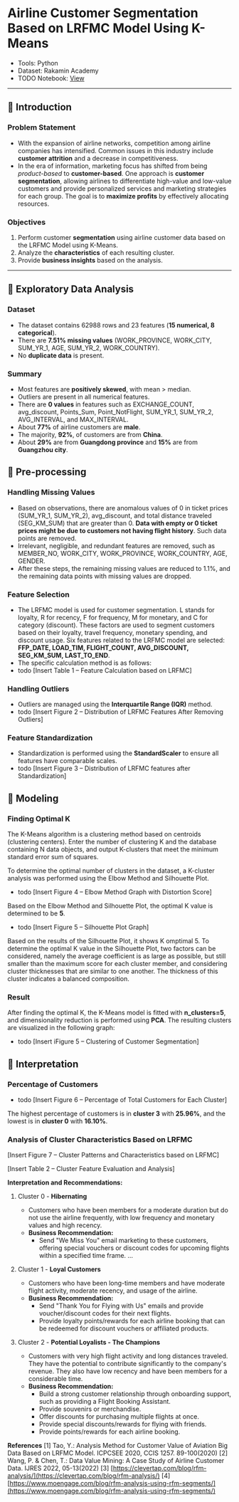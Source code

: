 # **Airline Customer Segmentation Based on LRFMC Model Using K-Means**
- Tools: Python
- Dataset: Rakamin Academy
- TODO Notebook: [View](https://github.com/faizns/Airline-Customer-Segmentation-LRFMC-Model-using-KMeans/blob/4655776d6d4c07363ad286a7bc065a85f3b7a55f/Airline-Customer-Segmentation-LRFMC-Model-using-KMeans.ipynb)

---

## 📂 **Introduction**
### Problem Statement
- With the expansion of airline networks, competition among airline companies has intensified. Common issues in this industry include **customer attrition** and a decrease in competitiveness.
- In the era of information, marketing focus has shifted from being *product-based* to **customer-based**. One approach is **customer segmentation**, allowing airlines to differentiate high-value and low-value customers and provide personalized services and marketing strategies for each group. The goal is to **maximize profits** by effectively allocating resources.

### Objectives
1. Perform customer **segmentation** using airline customer data based on the LRFMC Model using K-Means.
2. Analyze the **characteristics** of each resulting cluster.
3. Provide **business insights** based on the analysis.

---

## 📂 **Exploratory Data Analysis**
### Dataset
- The dataset contains 62988 rows and 23 features (**15 numerical, 8 categorical**).
- There are **7.51% missing values** (WORK_PROVINCE, WORK_CITY, SUM_YR_1, AGE, SUM_YR_2, WORK_COUNTRY).
- No **duplicate data** is present.

### Summary
- Most features are **positively skewed**, with mean > median.
- Outliers are present in all numerical features.
- There are **0 values** in features such as EXCHANGE_COUNT, avg_discount, Points_Sum, Point_NotFlight, SUM_YR_1, SUM_YR_2, AVG_INTERVAL, and MAX_INTERVAL.
- About **77%** of airline customers are **male**.
- The majority, **92%**, of customers are from **China**.
- About **29%** are from **Guangdong province** and **15%** are from **Guangzhou city**.

## 📂 **Pre-processing**
### Handling Missing Values
- Based on observations, there are anomalous values of 0 in ticket prices (SUM_YR_1, SUM_YR_2), avg_discount, and total distance traveled (SEG_KM_SUM) that are greater than 0. **Data with empty or 0 ticket prices might be due to customers not having flight history**. Such data points are removed.
- Irrelevant, negligible, and redundant features are removed, such as MEMBER_NO, WORK_CITY, WORK_PROVINCE, WORK_COUNTRY, AGE, GENDER.
- After these steps, the remaining missing values are reduced to 1.1%, and the remaining data points with missing values are dropped.

### Feature Selection
- The LRFMC model is used for customer segmentation. L stands for loyalty, R for recency, F for frequency, M for monetary, and C for category (discount). These factors are used to segment customers based on their loyalty, travel frequency, monetary spending, and discount usage. Six features related to the LRFMC model are selected: **FFP_DATE, LOAD_TIM, FLIGHT_COUNT, AVG_DISCOUNT, SEG_KM_SUM, LAST_TO_END**.
- The specific calculation method is as follows:
- todo [Insert Table 1 – Feature Calculation based on LRFMC]


### Handling Outliers
- Outliers are managed using the **Interquartile Range (IQR)** method.
- todo [Insert Figure 2 – Distribution of LRFMC Features After Removing Outliers]

### Feature Standardization
- Standardization is performed using the **StandardScaler** to ensure all features have comparable scales.
- todo [Insert Figure 3 – Distribution of LRFMC features after Standardization]

## 📂 **Modeling**

### Finding Optimal K
The K-Means algorithm is a clustering method based on centroids (clustering centers). Enter the number of clustering K and the database containing N data objects, and output K-clusters that meet the minimum standard error sum of squares.

To determine the optimal number of clusters in the dataset, a K-cluster analysis was performed using the Elbow Method and Silhouette Plot.

- todo [Insert Figure 4 – Elbow Method Graph with Distortion Score]

Based on the Elbow Method and Silhouette Plot, the optimal K value is determined to be **5**.

- todo [Insert Figure 5 – Silhouette Plot Graph]

Based on the results of the Silhouette Plot, it shows K omptimal 5. To determine the optimal K value in the Silhouette Plot, two factors can be considered, namely the average coefficient is as large as possible, but still smaller than the maximum score for each cluster member, and considering cluster thicknesses that are similar to one another. The thickness of this cluster indicates a balanced composition.

### Result
After finding the optimal K, the K-Means model is fitted with **n_clusters=5**, and dimensionality reduction is performed using **PCA**. The resulting clusters are visualized in the following graph:

- todo [Insert iFigure 5 – Clustering of Customer Segmentation]


## 📂 **Interpretation**
### Percentage of Customers
- todo [Insert Figure 6 – Percentage of Total Customers for Each Cluster]

The highest percentage of customers is in **cluster 3** with **25.96%**, and the lowest is in **cluster 0** with **16.10%**.

### Analysis of Cluster Characteristics Based on LRFMC
[Insert Figure 7 – Cluster Patterns and Characteristics based on LRFMC]

[Insert Table 2 – Cluster Feature Evaluation and Analysis]

**Interpretation and Recommendations:**
1. Cluster 0 - **Hibernating**
    - Customers who have been members for a moderate duration but do not use the airline frequently, with low frequency and monetary values and high recency.
    - **Business Recommendation:**
         - Send "We Miss You" email marketing to these customers, offering special vouchers or discount codes for upcoming flights within a specified time frame.
...

2. Cluster 1 - **Loyal Customers**
    - Customers who have been long-time members and have moderate flight activity, moderate recency, and usage of the airline.
    - **Business Recommendation:**
         - Send "Thank You for Flying with Us" emails and provide voucher/discount codes for their next flights.
         - Provide loyalty points/rewards for each airline booking that can be redeemed for discount vouchers or affiliated products.

3. Cluster 2 - **Potential Loyalists - The Champions**
    - Customers with very high flight activity and long distances traveled. They have the potential to contribute significantly to the company's revenue. They also have low recency and have been members for a considerable time.
     - **Business Recommendation:**
         - Build a strong customer relationship through onboarding support, such as providing a Flight Booking Assistant.
         - Provide souvenirs or merchandise.
         - Offer discounts for purchasing multiple flights at once.
         - Provide special discounts/rewards for flying with friends.
         - Provide points/rewards for each airline booking.

**References**
[1] Tao, Y.: Analysis Method for Customer Value of Aviation Big Data Based on LRFMC Model. ICPCSEE 2020, CCIS 1257. 89-100(2020)
[2] Wang, P. & Chen, T.: Data Value Mining: A Case Study of Airline Customer Data. IJRES 2022, 05-13(2022)
[3] [https://clevertap.com/blog/rfm-analysis/](https://clevertap.com/blog/rfm-analysis/)
[4] [https://www.moengage.com/blog/rfm-analysis-using-rfm-segments/](https://www.moengage.com/blog/rfm-analysis-using-rfm-segments/)

